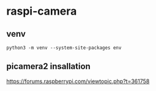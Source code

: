# raspi-camera

## venv
`python3 -m venv --system-site-packages env`

## picamera2 insallation
https://forums.raspberrypi.com/viewtopic.php?t=361758